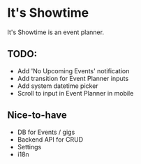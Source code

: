 # It's Showtime

It's Showtime is an event planner.

## TODO:

- Add 'No Upcoming Events' notification
- Add transition for Event Planner inputs
- Add system datetime picker
- Scroll to input in Event Planner in mobile

## Nice-to-have

- DB for Events / gigs
- Backend API for CRUD
- Settings
- i18n
